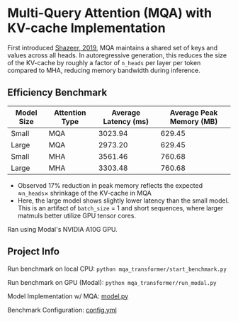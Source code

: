# Multi-Query Attention (MQA) with KV-cache Implementation

First introduced [Shazeer, 2019](https://arxiv.org/pdf/1911.02150), MQA maintains a shared set of keys and values across all heads. In autoregressive generation, this reduces the size of the KV-cache by roughly a factor of `n_heads` per layer per token compared to MHA, reducing memory bandwidth during inference.

## Efficiency Benchmark

| Model Size | Attention Type | Average Latency (ms) | Average Peak Memory (MB) |
| ---------- | -------------- | -------------------- | ------------------------ |
| Small      | MQA            | 3023.94              | 629.45                   |
| Large      | MQA            | 2973.20              | 629.45                   |
| Small      | MHA            | 3561.46              | 760.68                   |
| Large      | MHA            | 3303.48              | 760.68                   |

- Observed 17% reduction in peak memory reflects the expected ≈`n_heads`× shrinkage of the KV-cache in MQA
- Here, the large model shows slightly lower latency than the small model. This is an artifact of `batch_size` = 1 and short sequences, where larger matmuls better utilize GPU tensor cores.

Ran using Modal's NVIDIA A10G GPU.

## Project Info
Run benchmark on local CPU: `python mqa_transformer/start_benchmark.py`

Run benchmark on GPU (Modal): `python mqa_transformer/run_modal.py`

Model Implementation w/ MQA: [model.py](./mqa_transformer/model.py)

Benchmark Configuration: [config.yml](./config.yml)
